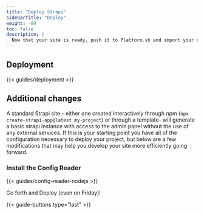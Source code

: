 ```yaml
---
title: "Deploy Strapi"
sidebarTitle: "Deploy"
weight: -80
toc: false
description: |
  Now that your site is ready, push it to Platform.sh and import your data.
---
```


## Deployment

{{< guides/deployment >}}

## Additional changes

A standard Strapi site - either one created interactively through npm (`npx create-strapi-app@latest my-project`) or through a template- will generate a basic strapi instance with access to the admin panel without the use of any external services. If this is your starting point you have all of the configuration necessary to deploy your project, but below are a few modifications that may help you develop your site more efficiently going forward.

### Install the Config Reader

{{< guides/config-reader-nodejs >}}

Go forth and Deploy (even on Friday)!

{{< guide-buttons type="last" >}}
